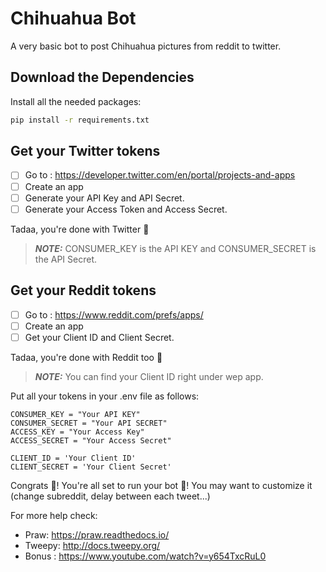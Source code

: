 # Chihuahua Bot
A very basic bot to post Chihuahua pictures from reddit to twitter.

## Download the Dependencies 
Install all the needed packages:

```bash
pip install -r requirements.txt
```
## Get your Twitter tokens
- [ ] Go to : https://developer.twitter.com/en/portal/projects-and-apps
- [ ] Create an app
- [ ] Generate your API Key and API Secret.
- [ ] Generate your Access Token and Access Secret.

Tadaa, you're done with Twitter :tada:

> **_NOTE:_** CONSUMER_KEY is the API KEY and CONSUMER_SECRET is the API Secret.

## Get your Reddit tokens
- [ ] Go to : https://www.reddit.com/prefs/apps/
- [ ] Create an app
- [ ] Get your Client ID and Client Secret.

Tadaa, you're done with Reddit too :tada:
> **_NOTE:_** You can find your Client ID right under wep app.

Put all your tokens in your .env file as follows:
```
CONSUMER_KEY = "Your API KEY" 
CONSUMER_SECRET = "Your API SECRET"
ACCESS_KEY = "Your Access Key"
ACCESS_SECRET = "Your Access Secret"

CLIENT_ID = 'Your Client ID'
CLIENT_SECRET = 'Your Client Secret'
```

Congrats :balloon:! You're all set to run your bot :robot:! You may want to customize it (change subreddit, delay between each tweet...)

For more help check:
- Praw: https://praw.readthedocs.io/
- Tweepy: http://docs.tweepy.org/
- Bonus : https://www.youtube.com/watch?v=y654TxcRuL0
